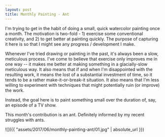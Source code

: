```yaml
---
layout: post
title: Monthly Painting - Ant
---
```

I'm trying to get in the habit of doing a small, quick watercolor painting once
a month. The motivation is two-fold - 1) exercise some conventional creativity,
and 2) to get better at painting quickly. The purpose of capturing it here is
so that I might see any progress / development I make.

Whenever I've tried drawing or painting in the past, it's always been a slow,
meticulous process. I've come to believe that exercise only improves me in one
way -- it makes me better at making something in a glacially-slow meticulous
way. It also means that if and when I'm disappointed with the resulting work, it
means the lost of a substantial investment of time, so it tends to be a rather
make-it-or-break-it situation. It also means that I'm less willing to experiment
with techniques that might potentially ruin (or improve) the work.

Instead, the goal here is to paint something small over the duration of, say,
an episode of a TV show.

This month's contribution is an ant. Definitely informed by my recent struggles
with ants.

![]({{ "assets/2017/06/monthly-painting-ant/01.jpg" | absolute_url }})
